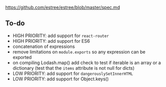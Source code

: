 https://github.com/estree/estree/blob/master/spec.md


To-do
-----

- HIGH PRIORITY: add support for `react-router`
- HIGH PRIORITY: add support for ES6
- concatenation of expressions
- remove limitations on `module.exports` so any expression can be exported
- on compiling Lodash.map() add check to test if iterable is an array or a
  dictionary (test that the `items` attribute is not null for dicts)
- LOW PRIORITY: add support for `dangerouslySetInnerHTML`
- LOW PRIORITY: add support for Object.keys()


[require_resolve]: https://nodejs.org/api/globals.html#globals_require_resolve
